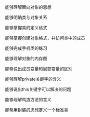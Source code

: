 能够理解面向对象的思想 

能够明确类与对象关系 

能够掌握类的定义格式 

能够掌握创建对象格式，并访问类中的成员 

能够完成手机类的练习 

能够理解对象的内存图 

能够说出成员变量和局部变量的区别 



能够理解private关键字的含义 

能够说出this关键字可以解决的问题 

能够理解构造方法的含义 

能够用封装的思想定义一个标准类